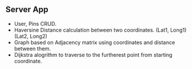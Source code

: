 ## **Server App**

 - User, Pins CRUD.
 - Haversine Distance calculation between two coordinates. (Lat1, Long1) (Lat2, Long2)
 - Graph based on Adjacency matrix using coordinates and distance between them.
 - Dijkstra alogrithm to traverse to the furtherest point from starting coordinate.
 
